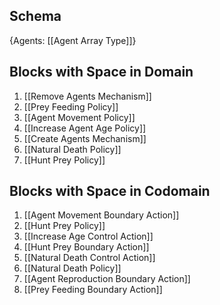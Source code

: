## Schema

{Agents: [[Agent Array Type]]}

## Blocks with Space in Domain
1. [[Remove Agents Mechanism]]
2. [[Prey Feeding Policy]]
3. [[Agent Movement Policy]]
4. [[Increase Agent Age Policy]]
5. [[Create Agents Mechanism]]
6. [[Natural Death Policy]]
7. [[Hunt Prey Policy]]

## Blocks with Space in Codomain
1. [[Agent Movement Boundary Action]]
2. [[Hunt Prey Policy]]
3. [[Increase Age Control Action]]
4. [[Hunt Prey Boundary Action]]
5. [[Natural Death Control Action]]
6. [[Natural Death Policy]]
7. [[Agent Reproduction Boundary Action]]
8. [[Prey Feeding Boundary Action]]

